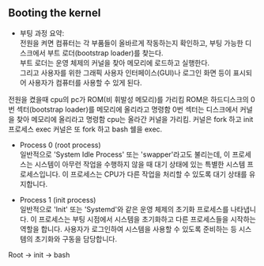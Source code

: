 ## Booting the kernel

- 부팅 과정 요약: <br>
전원을 켜면 컴퓨터는 각 부품들이 올바르게 작동하는지 확인하고, 
부팅 가능한 디스크에서 부트 로더(bootstrap loader)를 찾는다. <br>
부트 로더는 운영 체제의 커널을 찾아 메모리에 로드하고 실행한다. <br>
그리고 사용자를 위한 그래픽 사용자 인터페이스(GUI)나 로그인 화면 등이 표시되어 사용자가 컴퓨터를 사용할 수 있게 된다. <br>

전원을 켰을때 cpu의 pc가 ROM(비 휘발성 메모리)를 가리킴
ROM은 하드디스크의 0번 섹터(bootstrap loader)를 메모리에 올리라고 명령함
0번 섹터는 디스크에서 커널을 찾아 메모리에 올리라고 명령함
cpu는 올라간 커널을 가리킴. 커널은 fork 하고 init 프로세스 exec
커널은 또 fork 하고 bash 쉘을 exec.

- Process 0 (root process) <br>
일반적으로 'System Idle Process' 또는 'swapper'라고도 불리는데, 이 프로세스는 시스템이 아무런 작업을 수행하지 않을 때 대기 상태에 있는 특별한 시스템 프로세스입니다. 이 프로세스는 CPU가 다른 작업을 처리할 수 있도록 대기 상태를 유지합니다.

- Process 1 (init process) <br>
일반적으로 'Init' 또는 'Systemd'와 같은 운영 체제의 초기화 프로세스를 나타냅니다. 이 프로세스는 부팅 시점에서 시스템을 초기화하고 다른 프로세스들을 시작하는 역할을 합니다. 사용자가 로그인하여 시스템을 사용할 수 있도록 준비하는 등 시스템의 초기화와 구동을 담당합니다.

Root -> init -> bash